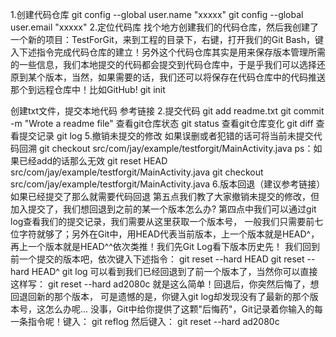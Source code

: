 1.创建代码仓库
git config --global user.name "xxxxx"
git config --global user.email "xxxxx"
2.定位代码库
找个地方创建我们的代码仓库，然后我创建了一个新的项目：TestForGit，来到工程的目录下，右键，打开我们的Git Bash，键入下述指令完成代码仓库的建立！另外这个代码仓库其实是用来保存版本管理所需的一些信息，我们本地提交的代码都会提交到代码仓库中，于是乎我们可以选择还原到某个版本，当然，如果需要的话，我们还可以将保存在代码仓库中的代码推送那个到远程仓库中！比如GitHub!
git init

创建txt文件，提交本地代码
参考链接 2.提交代码
git add readme.txt
git commit -m "Wrote a readme file"
查看git仓库状态
git status
查看git仓库变化
git diff
查看提交记录
git log
5.撤销未提交的修改
如果误删或者犯错的话可将当前未提交代码回溯
git checkout src/com/jay/example/testforgit/MainActivity.java
ps：如果已经add的话那么无效
git reset HEAD src/com/jay/example/testforgit/MainActivity.java
git checkout src/com/jay/example/testforgit/MainActivity.java
6.版本回退（建议参考链接）
如果已经提交了那么就需要代码回退
第五点我们教了大家撤销未提交的修改，但加入提交了，我们想回退到之前的某一个版本怎么办? 第四点中我们可以通过git log查看我们的提交记录，我们需要从这里获取一个版本号， 一般我们只需要前七位字符就够了；另外在Git中，用HEAD代表当前版本，上一个版本就是HEAD^， 再上一个版本就是HEAD^^依次类推！我们先Git Log看下版本历史先！
我们回到前一个提交的版本吧，依次键入下述指令：
git reset --hard HEAD
git reset --hard HEAD^
git log
可以看到我们已经回退到了前一个版本了，当然你可以直接这样写：
git reset --hard ad2080c
就是这么简单！回退后，你突然后悔了，想回退回新的那个版本， 可是遗憾的是，你键入git log却发现没有了最新的那个版本号，这怎么办呢... 没事，Git中给你提供了这颗"后悔药"，Git记录着你输入的每一条指令呢！键入：
git reflog
然后键入：
git reset --hard ad2080c